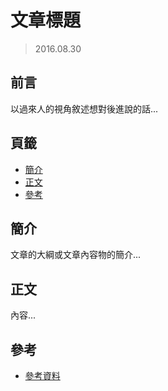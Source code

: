 文章標題
=======


> 2016.08.30



## 前言


以過來人的視角敘述想對後進說的話...



## 頁籤


* [簡介](#簡介)
* [正文](#正文)
* [參考](#參考)



## 簡介


文章的大綱或文章內容物的簡介...



## 正文


內容...



## 參考


* [參考資料](http://example.com)

